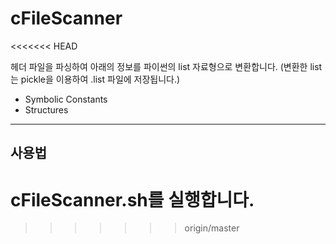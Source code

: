 # cFileScanner
<<<<<<< HEAD

헤더 파일을 파싱하여 아래의 정보를 파이썬의 list 자료형으로 변환합니다. (변환한 list는 pickle을 이용하여 .list 파일에 저장됩니다.)
 + Symbolic Constants
 + Structures
---
## 사용법

cFileScanner.sh를 실행합니다. 
=======
>>>>>>> origin/master
